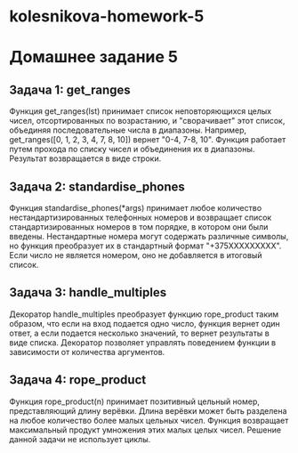 # kolesnikova-homework-5
# Домашнее задание 5

## Задача 1: get_ranges
Функция get_ranges(lst) принимает список неповторяющихся целых чисел, отсортированных по возрастанию, и "сворачивает" этот список, объединяя последовательные числа в диапазоны. Например, get_ranges([0, 1, 2, 3, 4, 7, 8, 10]) вернет "0-4, 7-8, 10". Функция работает путем прохода по списку чисел и объединения их в диапазоны. Результат возвращается в виде строки.

## Задача 2: standardise_phones
Функция standardise_phones(*args) принимает любое количество нестандартизированных телефонных номеров и возвращает список стандартизированных номеров в том порядке, в котором они были введены. Нестандартные номера могут содержать различные символы, но функция преобразует их в стандартный формат "+375XXXXXXXXX". Если число не является номером, оно не добавляется в итоговый список.

## Задача 3: handle_multiples
Декоратор handle_multiples преобразует функцию rope_product таким образом, что если на вход подается одно число, функция вернет один ответ, а если подается несколько значений, то вернет результаты в виде списка. Декоратор позволяет управлять поведением функции в зависимости от количества аргументов.

## Задача 4: rope_product
Функция rope_product(n) принимает позитивный цельный номер, представляющий длину верёвки. Длина верёвки может быть разделена на любое количество более малых цельных чисел. Функция возвращает максимальный продукт умножения этих малых целых чисел. Решение данной задачи не использует циклы.


